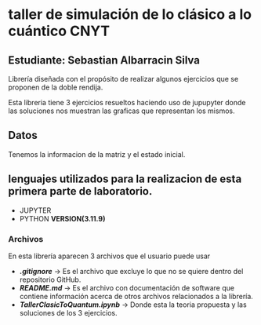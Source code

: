 # taller de simulación de lo clásico a lo cuántico CNYT

## **Estudiante:** Sebastian Albarracin Silva

Librería diseñada con el propósito de realizar algunos ejercicios que se proponen de la doble rendija.

Esta libreria tiene 3 ejercicios resueltos haciendo uso de jupupyter donde las soluciones nos muestran las graficas que representan los mismos.


## Datos

Tenemos la informacion de la matriz y el estado inicial.

## lenguajes utilizados para la realizacion de esta primera parte de laboratorio.
- JUPYTER
- PYTHON **VERSION(3.11.9)**


### Archivos

En esta librería aparecen 3 archivos que el usuario puede usar

- ***.gitignore*** -> Es el archivo que excluye lo que no se quiere dentro del repositorio GitHub.
- ***README.md*** -> Es el archivo con documentación de software que contiene información acerca de otros archivos relacionados a la librería.
- ***TallerClasicToQuantum.ipynb*** -> Donde esta la teoria propuesta y las soluciones de los 3 ejercicios.
